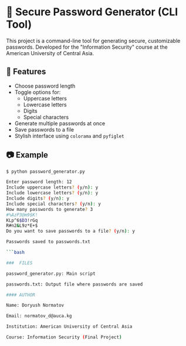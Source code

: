 # 🔐 Secure Password Generator (CLI Tool)

This project is a command-line tool for generating secure, customizable passwords. Developed for the "Information Security" course at the American University of Central Asia.

## 📌 Features

- Choose password length
- Toggle options for:
  - Uppercase letters
  - Lowercase letters
  - Digits
  - Special characters
- Generate multiple passwords at once
- Save passwords to a file
- Stylish interface using `colorama` and `pyfiglet`

## 📷 Example

```bash
$ python password_generator.py

Enter password length: 12
Include uppercase letters? (y/n): y
Include lowercase letters? (y/n): y
Include digits? (y/n): y
Include special characters? (y/n): y
How many passwords to generate? 3
#%AzP3@m9$K!
KLp^6$D3!rGq
R#n2&L9z*E+$
Do you want to save passwords to a file? (y/n): y

Passwords saved to passwords.txt

```bash

###  FILES

password_generator.py: Main script

passwords.txt: Output file where passwords are saved

#### AUTHOR

Name: Doryush Normatov

Email: normatov_d@auca.kg

Institution: American University of Central Asia

Course: Information Security (Final Project)
